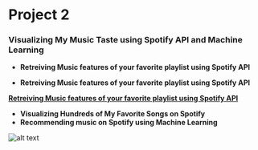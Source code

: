 # Project 2 
### Visualizing My Music Taste using Spotify API and Machine Learning

* **Retreiving Music features of your favorite playlist using Spotify API**

* **Retreiving Music features of your favorite playlist using Spotify API**


[**Retreiving Music features of your favorite playlist using Spotify API**](https://www.google.com)
* **Visualizing Hundreds of My Favorite Songs on Spotify**
* **Recommending music on Spotify using Machine Learning**

![alt text](https://spotify.i.lithium.com/t5/image/serverpage/image-id/34343iEA24CBEDC14AD443/image-size/medium?v=0.6&px=100 "Logo Title Text 1")


